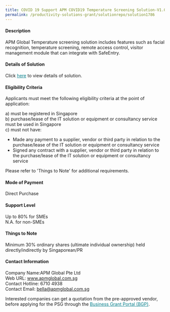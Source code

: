 ```yaml
---
title: COVID 19 Support APM COVID19 Temperature Screening Solution-V1.0 - Pkg 3
permalink: /productivity-solutions-grant/solutionrepo/solution1786
---
```


#### Description

APM Global Temperature screening solution includes features such as  facial recognition, temperature screening,  remote access control, visitor management module that can integrate with SafeEntry.

#### Details of Solution

Click <a href='https://govassist.gobusiness.gov.sg/images/psg/Desensitised_APM_Global_Temperature_screening_Annex_3_revised_Part_3.pdf' style='color:#037e8a'>here</a> to view details of solution.

#### Eligibility Criteria

Applicants must meet the following eligibility criteria at the point of application:

a) must be registered in Singapore <br>
b) purchase/lease of the IT solution or equipment or consultancy service must be used in Singapore <br>
c) must not have:
- Made any payment to a supplier, vendor or third party in relation to the purchase/lease of the IT solution or equipment or consultancy service
- Signed any contract with a supplier, vendor or third party in relation to the purchase/lease of the IT solution or equipment or consultancy service

Please refer to 'Things to Note' for additional requirements.

#### Mode of Payment
Direct Purchase

#### Support Level
Up to 80% for SMEs <br>
N.A. for non-SMEs

#### Things to Note
Minimum 30% ordinary shares (ultimate individual ownership) held directly/indirectly by Singaporean/PR

#### Contact Information
Company Name:APM Global Pte Ltd<br>Web URL: www.apmglobal.com.sg<br>Contact Hotline: 6710 4938 <br>Contact Email:  bella@apmglobal.com.sg<br>

Interested companies can get a quotation from the pre-approved vendor, before applying for the PSG through the <a target='_blank' style='color:#037e8a' href='https://www.businessgrants.gov.sg/'>Business Grant Portal (BGP)</a>.
